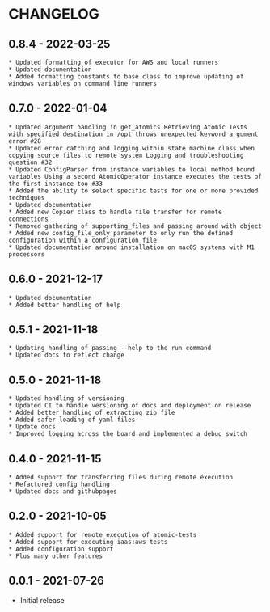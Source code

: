 # CHANGELOG

## 0.8.4 - 2022-03-25

    * Updated formatting of executor for AWS and local runners
    * Updated documentation
    * Added formatting constants to base class to improve updating of windows variables on command line runners

## 0.7.0 - 2022-01-04

    * Updated argument handling in get_atomics Retrieving Atomic Tests with specified destination in /opt throws unexpected keyword argument error #28
    * Updated error catching and logging within state machine class when copying source files to remote system Logging and troubleshooting question #32
    * Updated ConfigParser from instance variables to local method bound variables Using a second AtomicOperator instance executes the tests of the first instance too #33
    * Added the ability to select specific tests for one or more provided techniques
    * Updated documentation
    * Added new Copier class to handle file transfer for remote connections
    * Removed gathering of supporting_files and passing around with object
    * Added new config_file_only parameter to only run the defined configuration within a configuration file
    * Updated documentation around installation on macOS systems with M1 processors

## 0.6.0 - 2021-12-17

    * Updated documentation
    * Added better handling of help

## 0.5.1 - 2021-11-18

    * Updating handling of passing --help to the run command
    * Updated docs to reflect change

## 0.5.0 - 2021-11-18

    * Updated handling of versioning
    * Updated CI to handle versioning of docs and deployment on release
    * Added better handling of extracting zip file
    * Added safer loading of yaml files
    * Update docs
    * Improved logging across the board and implemented a debug switch

## 0.4.0 - 2021-11-15

    * Added support for transferring files during remote execution
    * Refactored config handling
    * Updated docs and githubpages

## 0.2.0 - 2021-10-05

    * Added support for remote execution of atomic-tests
    * Added support for executing iaas:aws tests
    * Added configuration support
    * Plus many other features

## 0.0.1 - 2021-07-26

* Initial release
